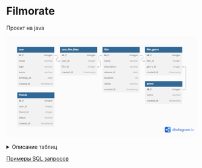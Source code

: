 # Filmorate

Проект на java

![cхема базы данных](db/filmorate_db.png)

<details>
<summary>Описание таблиц</summary>
Базовые таблицы:
user - пользователи,
film - фильмы,
genre - справочник жанров
rating - справочник рейтингов

Таблицы пересечений:
friends - связи "друзья" между двумя пользователями
user_film_likes - связи "лайк" между пользователем и фильмом
film_genre - связь фильма с жанрами
</details>

[Примеры SQL запросов](db/sql-example.sql)
